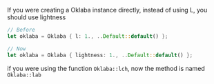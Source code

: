 If you were creating a Oklaba instance directly, instead of using L, you should use lightness

```rust
// Before
let oklaba = Oklaba { l: 1., ..Default::default() };

// Now
let oklaba = Oklaba { lightness: 1., ..Default::default() };
```

if you were using the function `Oklaba::lch`, now the method is named `Oklaba::lab`
